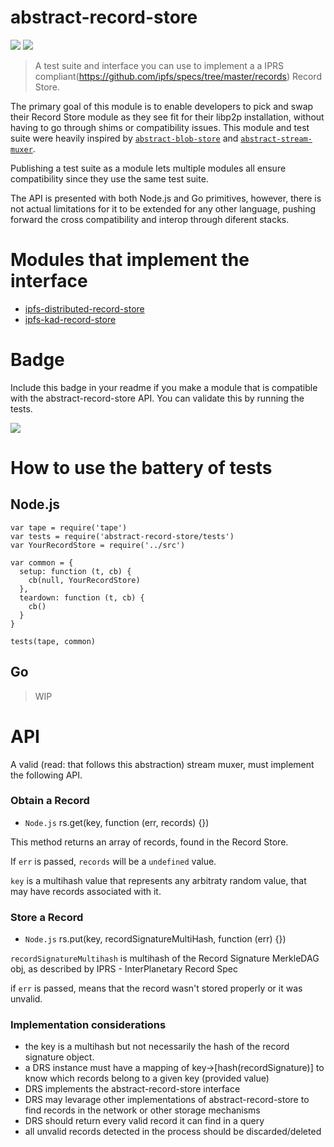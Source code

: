 abstract-record-store
=====================

[![](https://img.shields.io/badge/made%20by-Protocol%20Labs-blue.svg?style=flat-square)](http://ipn.io) [![](https://img.shields.io/badge/freenode-%23ipfs-blue.svg?style=flat-square)](http://webchat.freenode.net/?channels=%23ipfs)

> A test suite and interface you can use to implement a a IPRS compliant(https://github.com/ipfs/specs/tree/master/records) Record Store. 

The primary goal of this module is to enable developers to pick and swap their Record Store module as they see fit for their libp2p installation, without having to go through shims or compatibility issues. This module and test suite were heavily inspired by [`abstract-blob-store`](https://github.com/maxogden/abstract-blob-store) and [`abstract-stream-muxer`](https://github.com/diasdavid/abstract-stream-muxer).

Publishing a test suite as a module lets multiple modules all ensure compatibility since they use the same test suite.

The API is presented with both Node.js and Go primitives, however, there is not actual limitations for it to be extended for any other language, pushing forward the cross compatibility and interop through diferent stacks.

# Modules that implement the interface

- [ipfs-distributed-record-store](https://github.com/diasdavid/node-ipfs-distributed-record-store)
- [ipfs-kad-record-store](https://github.com/diasdavid/node-ipfs-kad-record-store)

# Badge

Include this badge in your readme if you make a module that is compatible with the abstract-record-store API. You can validate this by running the tests.

![](https://raw.githubusercontent.com/diasdavid/abstract-record-store/master/img/badge.png)

# How to use the battery of tests

## Node.js

```
var tape = require('tape')
var tests = require('abstract-record-store/tests')
var YourRecordStore = require('../src')

var common = {
  setup: function (t, cb) {
    cb(null, YourRecordStore)
  },
  teardown: function (t, cb) {
    cb()
  }
}

tests(tape, common)
```

## Go

> WIP

# API

A valid (read: that follows this abstraction) stream muxer, must implement the following API.

### Obtain a Record

- `Node.js` rs.get(key, function (err, records) {})

This method returns an array of records, found in the Record Store.

If `err` is passed, `records` will be a `undefined` value.

`key` is a multihash value that represents any arbitraty random value, that may have records associated with it.

### Store a Record

- `Node.js` rs.put(key, recordSignatureMultiHash, function (err) {})

`recordSignatureMultihash` is multihash of the Record Signature MerkleDAG obj, as described by IPRS - InterPlanetary Record Spec

if `err` is passed, means that the record wasn't stored properly or it was unvalid.

### Implementation considerations


- the key is a multihash but not necessarily the hash of the record signature object.
- a DRS instance must have a mapping of key->[hash(recordSignature)] to know which records belong to a given key (provided value)
- DRS implements the abstract-record-store interface
- DRS may levarage other implementations of abstract-record-store to find records in the network or other storage mechanisms
- DRS should return every valid record it can find in a query
- all unvalid records detected in the process should be discarded/deleted

